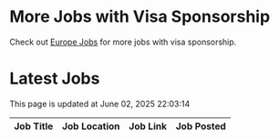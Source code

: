 # More Jobs with Visa Sponsorship

Check out [Europe Jobs](https://github.com/sureshparimi/europejobs#latest-jobs) for more jobs with visa sponsorship.

# Latest Jobs

This page is updated at June 02, 2025 22:03:14

| Job Title | Job Location | Job Link | Job Posted |
| --- | --- | --- | --- |
